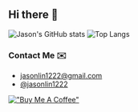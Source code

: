 ## Hi there 👋

![Jason's GitHub stats](https://github-readme-stats.vercel.app/api?username=jasonlin1222&show_icons=true&theme=dracula)
![Top Langs](https://github-readme-stats.vercel.app/api/top-langs/?username=jasonlin1222&layout=compact&theme=dracula)

### Contact Me ✉️
- [jasonlin1222@gmail.com](mailto://jasonlin1222@gmail.com)
- [@jasonlin1222](https://twitter.com/jasonlin1222)

[!["Buy Me A Coffee"](https://www.buymeacoffee.com/assets/img/custom_images/purple_img.png)](https://www.buymeacoffee.com/jasonlin1222)
